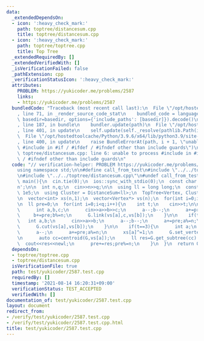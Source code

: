 ```yaml
---
data:
  _extendedDependsOn:
  - icon: ':heavy_check_mark:'
    path: toptree/distancesum.cpp
    title: toptree/distancesum.cpp
  - icon: ':heavy_check_mark:'
    path: toptree/toptree.cpp
    title: Top Tree
  _extendedRequiredBy: []
  _extendedVerifiedWith: []
  _isVerificationFailed: false
  _pathExtension: cpp
  _verificationStatusIcon: ':heavy_check_mark:'
  attributes:
    PROBLEM: https://yukicoder.me/problems/2587
    links:
    - https://yukicoder.me/problems/2587
  bundledCode: "Traceback (most recent call last):\n  File \"/opt/hostedtoolcache/Python/3.9.6/x64/lib/python3.9/site-packages/onlinejudge_verify/documentation/build.py\"\
    , line 71, in _render_source_code_stat\n    bundled_code = language.bundle(stat.path,\
    \ basedir=basedir, options={'include_paths': [basedir]}).decode()\n  File \"/opt/hostedtoolcache/Python/3.9.6/x64/lib/python3.9/site-packages/onlinejudge_verify/languages/cplusplus.py\"\
    , line 187, in bundle\n    bundler.update(path)\n  File \"/opt/hostedtoolcache/Python/3.9.6/x64/lib/python3.9/site-packages/onlinejudge_verify/languages/cplusplus_bundle.py\"\
    , line 401, in update\n    self.update(self._resolve(pathlib.Path(included), included_from=path))\n\
    \  File \"/opt/hostedtoolcache/Python/3.9.6/x64/lib/python3.9/site-packages/onlinejudge_verify/languages/cplusplus_bundle.py\"\
    , line 400, in update\n    raise BundleErrorAt(path, i + 1, \"unable to process\
    \ #include in #if / #ifdef / #ifndef other than include guards\")\nonlinejudge_verify.languages.cplusplus_bundle.BundleErrorAt:\
    \ toptree/distancesum.cpp: line 6: unable to process #include in #if / #ifdef\
    \ / #ifndef other than include guards\n"
  code: "// verification-helper: PROBLEM https://yukicoder.me/problems/2587\n\n#include<bits/stdc++.h>\n\
    using namespace std;\n\n#define call_from_test\n#include \"../../toptree/toptree.cpp\"\
    \n#include \"../../toptree/distancesum.cpp\"\n#undef call_from_test\n\nsigned\
    \ main(){\n  cin.tie(0);\n  ios::sync_with_stdio(0);\n  const char newl = '\\\
    n';\n\n  int n,q;\n  cin>>n>>q;\n\n  using ll = long long;\n  const size_t N =\
    \ 1e5;\n  using Cluster = DistanceSum<ll>;\n  TopTree<Vertex, Cluster, N> G;\n\
    \n  vector<int> xs(n,1);\n  vector<Vertex*> vs(n);\n  for(int i=0;i<n;i++) vs[i]=G.create(xs[i]);\n\
    \n  ll pre=0;\n  for(int i=0;i<q;i++){\n    int t;\n    cin>>t;\n\n    if(t==1){\n\
    \      int a,b,c;\n      cin>>a>>b>>c;\n      a--;b--;\n      a+=pre;a%=n;\n \
    \     b+=pre;b%=n;\n      G.link(vs[a],c,vs[b]);\n    }\n\n    if(t==2){\n   \
    \   int a,b;\n      cin>>a>>b;\n      a--;b--;\n      a+=pre;a%=n;\n      b+=pre;b%=n;\n\
    \      G.cut(vs[a],vs[b]);\n    }\n\n    if(t==3){\n      int a;\n      cin>>a;\n\
    \      a--;\n      a+=pre;a%=n;\n      xs[a]^=1;\n      G.set_vertex(vs[a],xs[a]);\n\
    \n      auto cc=centroid(G,vs[a]);\n      ll res=G.get_subtree(cc).ans;\n    \
    \  cout<<res<<newl;\n      pre+=res;pre%=n;\n    }\n  }\n  return 0;\n}\n"
  dependsOn:
  - toptree/toptree.cpp
  - toptree/distancesum.cpp
  isVerificationFile: true
  path: test/yukicoder/2587.test.cpp
  requiredBy: []
  timestamp: '2021-08-14 16:20:31+09:00'
  verificationStatus: TEST_ACCEPTED
  verifiedWith: []
documentation_of: test/yukicoder/2587.test.cpp
layout: document
redirect_from:
- /verify/test/yukicoder/2587.test.cpp
- /verify/test/yukicoder/2587.test.cpp.html
title: test/yukicoder/2587.test.cpp
---
```

